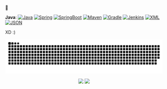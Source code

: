 🌙
<!---
Himasopn/Himasopn is a ✨ special ✨ repository because its `README.md` (this file) appears on your GitHub profile.
You can click the Preview link to take a look at your changes.
--->
  **Java**: 
  [![Java](https://img.shields.io/badge/Java-orange?style=flat&logo=java&logoColor=white&link=https://github.com/AyGemuy/OOP-JAVA-and-Android-App-Developer)](https://github.com/AyGemuy/OOP-JAVA-and-Android-App-Developer) 
  [![Spring](https://img.shields.io/badge/-Spring-lightgray?style=flat&logo=spring&link=https://github.com/AyGemuy/Java-Web-Developer)](https://github.com/AyGemuy/Java-Web-Developer)
  [![SpringBoot](https://img.shields.io/badge/-Springboot-black?style=flat&logo=springboot&link=https://github.com/AyGemuy/Java-Web-Developer)](https://github.com/AyGemuy/Java-Web-Developer)
  [![Maven](https://img.shields.io/badge/Maven-C71A36?style=flat&logo=apache-maven&link=hhttps://github.com/AyGemuy/Java-Web-Developer)](https://github.com/AyGemuy/Java-Web-Developer) 
  [![Gradle](https://img.shields.io/badge/Gradle-02303A?style=flat&logo=gradle&link=hhttps://github.com/AyGemuy/Java-Web-Developer)](https://github.com/AyGemuy/Java-Web-Developer)
  [![Jenkins](https://img.shields.io/badge/Jenkins-gray?style=flat&logo=jenkins&link=hhttps://github.com/AyGemuy/Java-Web-Developer)](https://github.com/AyGemuy/Java-Web-Developer) 
  [![XML](https://img.shields.io/badge/-XML-orange?style=flat&logo=xml&link=https://github.com/AyGemuy/Java-Web-Developer)](https://github.com/AyGemuy/Java-Web-Developer)
  [![JSON](https://img.shields.io/badge/-JSON-lightgray?style=flat&logo=json&link=https://github.com/AyGemuy/Java-Web-Developer)](https://github.com/AyGemuy/Java-Web-Developer)

XD :)

<picture>
  <source media="(prefers-color-scheme: dark)" srcset="https://raw.githubusercontent.com/Guru322/Guru322/output/github-contribution-grid-snake-dark.svg">
  <source media="(prefers-color-scheme: light)" srcset="https://raw.githubusercontent.com/Guru322/Guru322/output/github-contribution-grid-snake.svg">
  <img alt="github contribution grid snake animation" src="https://raw.githubusercontent.com/Guru322/Guru322/output/github-contribution-grid-snake.svg">
</picture>

<p align="center">
    <img
        width="52%"
        src="https://github-readme-stats.vercel.app/api?username=himasopn&count_private=true&include_all_commits=true&show_icons=true&theme=tokyonight&custom_title=GitHub+Stats"
    />
    <img
        width="49%"
        src="https://github-readme-streak-stats.herokuapp.com?user=himasopn&theme=tokyonight"
    />
</p>

<h3>
